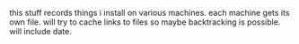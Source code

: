 this stuff records things i install on various machines.
each machine gets its own file.
will try to cache links to files so maybe backtracking is possible.
will include date.
